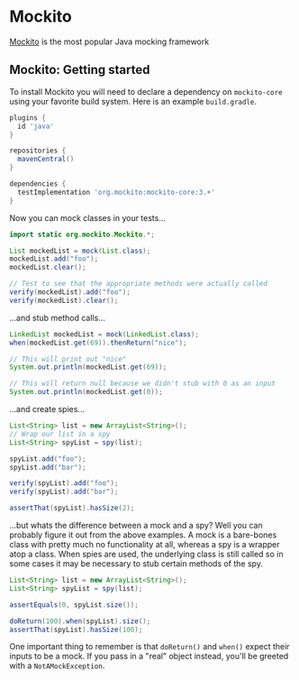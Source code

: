 # Mockito

[Mockito](site.mockito.org) is the most popular Java mocking framework

## Mockito: Getting started

To install Mockito you will need to declare a dependency on `mockito-core` using your favorite build system.
Here is an example `build.gradle`.
```groovy
plugins {
  id 'java'
}

repositories {
  mavenCentral()
}

dependencies {
  testImplementation 'org.mockito:mockito-core:3.+'
}
```

Now you can mock classes in your tests...
```java
import static org.mockito.Mockito.*;

List mockedList = mock(List.class);
mockedList.add("foo");
mockedList.clear();

// Test to see that the appropriate methods were actually called
verify(mockedList).add("foo");
verify(mockedList).clear();
```

...and stub method calls...
```java
LinkedList mockedList = mock(LinkedList.class);
when(mockedList.get(69)).thenReturn("nice");

// This will print out "nice"
System.out.println(mockedList.get(69));

// This will return null because we didn't stub with 0 as an input
System.out.println(mockedList.get(0));
```

...and create spies...
```java
List<String> list = new ArrayList<String>();
// Wrap our list in a spy
List<String> spyList = spy(list);

spyList.add("foo");
spyList.add("bar");

verify(spyList).add("foo");
verify(spyList).add("bar");

assertThat(spyList).hasSize(2);
```

...but whats the difference between a mock and a spy? Well you can probably figure it out from the above examples. A mock
is a bare-bones class with pretty much no functionality at all, whereas a spy is a wrapper atop a class. When spies
are used, the underlying class is still called so in some cases it may be necessary to stub certain methods of the spy.
```java
List<String> list = new ArrayList<String>();
List<String> spyList = spy(list);

assertEquals(0, spyList.size());

doReturn(100).when(spyList).size();
assertThat(spyList).hasSize(100);
```

One important thing to remember is that `doReturn()` and `when()` expect their inputs to be a mock. If you pass in a "real"
object instead, you'll be greeted with a `NotAMockException`.
